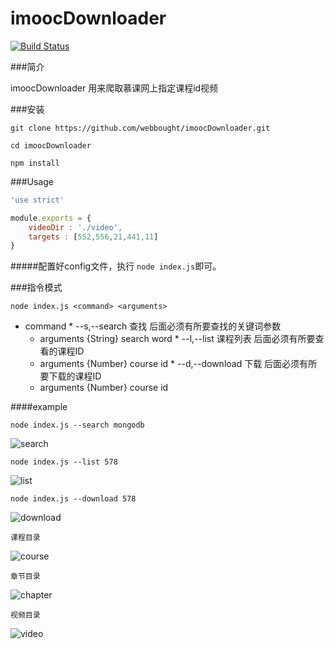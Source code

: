 # imoocDownloader
[![Build Status](https://travis-ci.org/webbought/imoocDownloader.svg?branch=v1.1.0)](https://travis-ci.org/webbought/imoocDownloader) 

###简介

imoocDownloader 用来爬取慕课网上指定课程id视频


###安装

```shell
git clone https://github.com/webbought/imoocDownloader.git

cd imoocDownloader 

npm install
```



###Usage
```javascript
'use strict'

module.exports = {
    videoDir : './video',
    targets : [552,556,21,441,11]
}
```

#####配置好config文件，执行 `node index.js`即可。 
 
###指令模式
```shell
node index.js <command> <arguments>
```

*    command
    *    --s,--search 查找 后面必须有所要查找的关键词参数
        *    arguments {String} search word
    *    --l,--list 课程列表  后面必须有所要查看的课程ID
        *    arguments {Number} course id
    *    --d,--download 下载  后面必须有所要下载的课程ID
        *    arguments {Number} course id
    
####example
```shell
node index.js --search mongodb
```
![search][1]

```shell
node index.js --list 578
```
![list][2]

```shell
node index.js --download 578
```
![download][3]
```
课程目录
```
![course][4]
```
章节目录
```
![chapter][5]
```
视频目录
```
![video][6]


[1]: https://github.com/webbought/imoocDownloader/blob/master/img/1.png "search"
[2]: https://github.com/webbought/imoocDownloader/blob/master/img/2.png "list"
[3]: https://github.com/webbought/imoocDownloader/blob/master/img/3.png "download"
[4]: https://github.com/webbought/imoocDownloader/blob/master/img/4.png "course"
[5]: https://github.com/webbought/imoocDownloader/blob/master/img/5.png "chapter"
[6]: https://github.com/webbought/imoocDownloader/blob/master/img/6.png "video"
